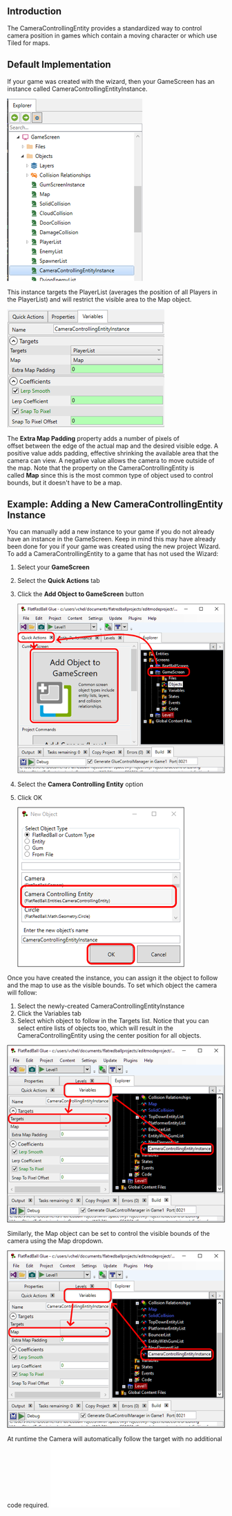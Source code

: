 ## Introduction

The CameraControllingEntity provides a standardized way to control camera position in games which contain a moving character or which use Tiled for maps.

## Default Implementation

If your game was created with the wizard, then your GameScreen has an instance called CameraControllingEntityInstance.

![](/media/2022-02-img_620bf5aba5c04.png)

This instance targets the PlayerList (averages the position of all Players in the PlayerList) and will restrict the visible area to the Map object.

![](/media/2022-02-img_620bf5d1efe32.png)

The **Extra Map Padding** property adds a number of pixels of offset between the edge of the actual map and the desired visible edge. A positive value adds padding, effective shrinking the available area that the camera can view. A negative value allows the camera to move outside of the map. Note that the property on the CameraControllingEntity is called **Map** since this is the most common type of object used to control bounds, but it doesn't have to be a map.

## Example: Adding a New CameraControllingEntity Instance

You can manually add a new instance to your game if you do not already have an instance in the GameScreen. Keep in mind this may have already been done for you if your game was created using the new project Wizard. To add a CameraControllingEntity to a game that has not used the Wizard:

1.  Select your **GameScreen**

2.  Select the **Quick Actions** tab

3.  Click the **Add Object to GameScreen** button

    ![](/media/2021-07-img_60f9bf043445f.png)

4.  Select the **Camera Controlling Entity** option

5.  Click OK

    ![](/media/2021-07-img_60f9bf39e861f.png)

Once you have created the instance, you can assign it the object to follow and the map to use as the visible bounds. To set which object the camera will follow:

1.  Select the newly-created CameraControllingEntityInstance
2.  Click the Variables tab
3.  Select which object to follow in the Targets list. Notice that you can select entire lists of objects too, which will result in the CameraControllingEntity using the center position for all objects.

![](/media/2021-07-img_60f9bfd410148.png)

Similarly, the Map object can be set to control the visible bounds of the camera using the Map dropdown.

![](/media/2021-07-img_60f9c00a8b0c6.png)

At runtime the Camera will automatically follow the target with no additional code required. [![](/wp-content/uploads/2021/07/2021_July_22_130201.gif.md)](/wp-content/uploads/2021/07/2021_July_22_130201.gif.md)
